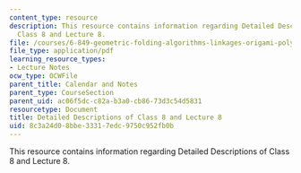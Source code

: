 ```yaml
---
content_type: resource
description: This resource contains information regarding Detailed Descriptions of
  Class 8 and Lecture 8.
file: /courses/6-849-geometric-folding-algorithms-linkages-origami-polyhedra-fall-2012/8c3a24d08bbe33317edc9750c952fb0b_MIT6_849F12_desc08.pdf
file_type: application/pdf
learning_resource_types:
- Lecture Notes
ocw_type: OCWFile
parent_title: Calendar and Notes
parent_type: CourseSection
parent_uid: ac06f5dc-c82a-b3a0-cb86-73d3c54d5831
resourcetype: Document
title: Detailed Descriptions of Class 8 and Lecture 8
uid: 8c3a24d0-8bbe-3331-7edc-9750c952fb0b
---
```

This resource contains information regarding Detailed Descriptions of Class 8 and Lecture 8.

